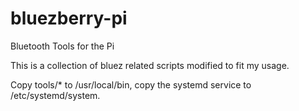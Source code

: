 # bluezberry-pi
Bluetooth Tools for the Pi

This is a collection of bluez related scripts modified to fit my usage.

Copy tools/* to /usr/local/bin, copy the systemd service to /etc/systemd/system.
